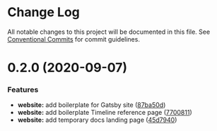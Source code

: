 # Change Log

All notable changes to this project will be documented in this file.
See [Conventional Commits](https://conventionalcommits.org) for commit guidelines.

# 0.2.0 (2020-09-07)


### Features

* **website:** add boilerplate for Gatsby site ([87ba50d](https://github.com/jcowman2/react-intime/commit/87ba50dad574101d8dcf9165c5a6f1ac53b3730e))
* **website:** add boilerplate Timeline reference page ([7700811](https://github.com/jcowman2/react-intime/commit/7700811571d25ef861c5a68152658f26003cdd79))
* **website:** add temporary docs landing page ([45d7940](https://github.com/jcowman2/react-intime/commit/45d7940726d13fc10a5186ae602e26a74d82675d))
